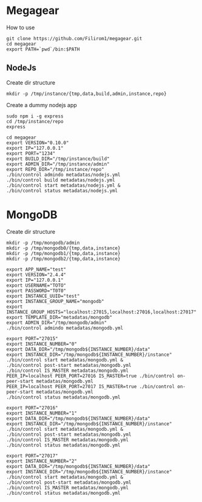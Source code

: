 # Megagear

How to use

    git clone https://github.com/Filirom1/megagear.git
    cd megagear
    export PATH=`pwd`/bin:$PATH

## NodeJs

Create dir structure

    mkdir -p /tmp/instance/{tmp,data,build,admin,instance,repo}

Create a dummy nodejs app

    sudo npm i -g express
    cd /tmp/instance/repo
    express

    cd megagear
    export VERSION="0.10.0"
    export IP="127.0.0.1"
    export PORT="1234"
    export BUILD_DIR="/tmp/instance/build"
    export ADMIN_DIR="/tmp/instance/admin"
    export REPO_DIR="/tmp/instance/repo"
    ./bin/control admindo metadatas/nodejs.yml
    ./bin/control build metadatas/nodejs.yml
    ./bin/control start metadatas/nodejs.yml &
    ./bin/control status metadatas/nodejs.yml

# MongoDB

Create dir structure

    mkdir -p /tmp/mongodb/admin
    mkdir -p /tmp/mongodb0/{tmp,data,instance}
    mkdir -p /tmp/mongodb1/{tmp,data,instance}
    mkdir -p /tmp/mongodb2/{tmp,data,instance}

    export APP_NAME="test"
    export VERSION="2.4.4"
    export IP="127.0.0.1"
    export USERNAME="TOTO"
    export PASSWORD="T0T0"
    export INSTANCE_UUID="test"
    export INSTANCE_GROUP_NAME="mongodb"
    export INSTANCE_GROUP_HOSTS="localhost:27015,localhost:27016,localhost:27017"
    export TEMPLATE_DIR="metadatas/mongodb"
    export ADMIN_DIR="/tmp/mongodb/admin"
    ./bin/control admindo metadatas/mongodb.yml

    export PORT="27015"
    export INSTANCE_NUMBER="0"
    export DATA_DIR="/tmp/mongodb${INSTANCE_NUMBER}/data"
    export INSTANCE_DIR="/tmp/mongodb${INSTANCE_NUMBER}/instance"
    ./bin/control start metadatas/mongodb.yml &
    ./bin/control post-start metadatas/mongodb.yml
    ./bin/control IS_MASTER metadatas/mongodb.yml
    PEER_IP=localhost PEER_PORT=27016 IS_MASTER=true ./bin/control on-peer-start metadatas/mongodb.yml
    PEER_IP=localhost PEER_PORT=27017 IS_MASTER=true ./bin/control on-peer-start metadatas/mongodb.yml
    ./bin/control status metadatas/mongodb.yml

    export PORT="27016"
    export INSTANCE_NUMBER="1"
    export DATA_DIR="/tmp/mongodb${INSTANCE_NUMBER}/data"
    export INSTANCE_DIR="/tmp/mongodb${INSTANCE_NUMBER}/instance"
    ./bin/control start metadatas/mongodb.yml &
    ./bin/control post-start metadatas/mongodb.yml
    ./bin/control IS_MASTER metadatas/mongodb.yml
    ./bin/control status metadatas/mongodb.yml

    export PORT="27017"
    export INSTANCE_NUMBER="2"
    export DATA_DIR="/tmp/mongodb${INSTANCE_NUMBER}/data"
    export INSTANCE_DIR="/tmp/mongodb${INSTANCE_NUMBER}/instance"
    ./bin/control start metadatas/mongodb.yml &
    ./bin/control post-start metadatas/mongodb.yml
    ./bin/control IS_MASTER metadatas/mongodb.yml
    ./bin/control status metadatas/mongodb.yml
